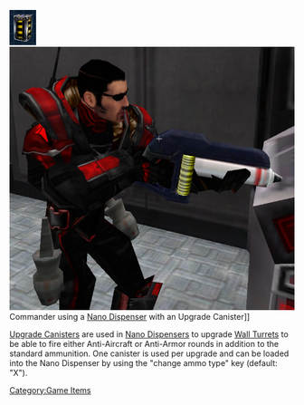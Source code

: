 ![Image:UpgradeCanister.png](images/UpgradeCanister.png "fig:Image:UpgradeCanister.png")
![](images/UpgradeCanisterNano.jpg "fig:UpgradeCanisterNano.jpg") Commander
using a [Nano Dispenser](Nano_Dispenser.md "wikilink") with an Upgrade
Canister\]\]

[Upgrade Canisters](Upgrade_Canister.md "wikilink") are used in [Nano
Dispensers](Nano_Dispenser.md "wikilink") to upgrade [Wall
Turrets](Wall_Turrets.md "wikilink") to be able to fire either
Anti-Aircraft or Anti-Armor rounds in addition to the standard
ammunition. One canister is used per upgrade and can be loaded into the
Nano Dispenser by using the "change ammo type" key (default: "X").

[Category:Game Items](Category:Game_Items.md "wikilink")
